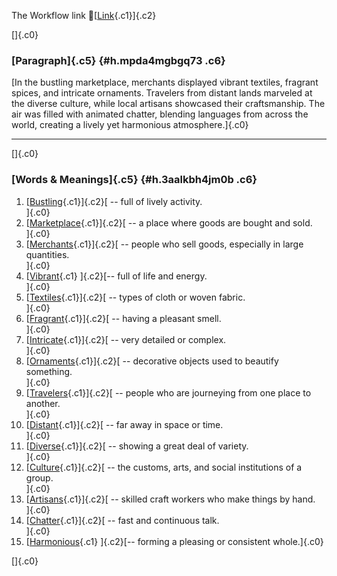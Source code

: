 The Workflow link
👏[[Link](https://www.google.com/url?q=http://www.google.com&sa=D&source=editors&ust=1756675324871054&usg=AOvVaw1sqSY3mliq3OjrJtzsMxMo){.c1}]{.c2}

[]{.c0}

### [Paragraph]{.c5} {#h.mpda4mgbgq73 .c6}

[In the bustling marketplace, merchants displayed vibrant textiles,
fragrant spices, and intricate ornaments. Travelers from distant lands
marveled at the diverse culture, while local artisans showcased their
craftsmanship. The air was filled with animated chatter, blending
languages from across the world, creating a lively yet harmonious
atmosphere.]{.c0}

------------------------------------------------------------------------

[]{.c0}

### [Words & Meanings]{.c5} {#h.3aalkbh4jm0b .c6}

1.  [[Bustling](https://www.google.com/url?q=http://www.google.com&sa=D&source=editors&ust=1756675324872007&usg=AOvVaw0hl7dnxHsUytC8IxyjymBH){.c1}]{.c2}[ --
    full of lively activity.\
    ]{.c0}
2.  [[Marketplace](https://www.google.com/url?q=http://www.google.com&sa=D&source=editors&ust=1756675324872211&usg=AOvVaw08MQU8Tf_cFq4uQupMov2j){.c1}]{.c2}[ --
    a place where goods are bought and sold.\
    ]{.c0}
3.  [[Merchants](https://www.google.com/url?q=http://www.google.com&sa=D&source=editors&ust=1756675324872431&usg=AOvVaw259Xz4SVJBWk0LNyXUm_D0){.c1}]{.c2}[ --
    people who sell goods, especially in large quantities.\
    ]{.c0}
4.  [[Vibrant](https://www.google.com/url?q=http://www.google.com&sa=D&source=editors&ust=1756675324872652&usg=AOvVaw3MWNjsNRR6CkL_GVM1g4KN){.c1}
    ]{.c2}[-- full of life and energy.\
    ]{.c0}
5.  [[Textiles](https://www.google.com/url?q=http://www.google.com&sa=D&source=editors&ust=1756675324872810&usg=AOvVaw06J5y3gNxAcCZ0jH18BhrO){.c1}]{.c2}[ --
    types of cloth or woven fabric.\
    ]{.c0}
6.  [[Fragrant](https://www.google.com/url?q=http://www.google.com&sa=D&source=editors&ust=1756675324872989&usg=AOvVaw0XlFpgTMLLAwtgcVZfHF7g){.c1}]{.c2}[ --
    having a pleasant smell.\
    ]{.c0}
7.  [[Intricate](https://www.google.com/url?q=http://www.google.com&sa=D&source=editors&ust=1756675324873157&usg=AOvVaw1FFkG0EDIcPU5KMhcrzbJZ){.c1}]{.c2}[ --
    very detailed or complex.\
    ]{.c0}
8.  [[Ornaments](https://www.google.com/url?q=http://www.google.com&sa=D&source=editors&ust=1756675324873311&usg=AOvVaw28hHJ4FriEG9CpU1pCpZYt){.c1}]{.c2}[ --
    decorative objects used to beautify something.\
    ]{.c0}
9.  [[Travelers](https://www.google.com/url?q=http://www.google.com&sa=D&source=editors&ust=1756675324873499&usg=AOvVaw3UJPnb9DEAMYijLOBee5Qc){.c1}]{.c2}[ --
    people who are journeying from one place to another.\
    ]{.c0}
10. [[Distant](https://www.google.com/url?q=http://www.google.com&sa=D&source=editors&ust=1756675324873747&usg=AOvVaw1QuEYqN3oFQmw19lDPGykB){.c1}]{.c2}[ --
    far away in space or time.\
    ]{.c0}
11. [[Diverse](https://www.google.com/url?q=http://www.google.com&sa=D&source=editors&ust=1756675324873911&usg=AOvVaw2XbQqNWxQLYjmzZxtW3_Iv){.c1}]{.c2}[ --
    showing a great deal of variety.\
    ]{.c0}
12. [[Culture](https://www.google.com/url?q=http://www.google.com&sa=D&source=editors&ust=1756675324874065&usg=AOvVaw3NojW1RssJ0LLZdE2dal_8){.c1}]{.c2}[ --
    the customs, arts, and social institutions of a group.\
    ]{.c0}
13. [[Artisans](https://www.google.com/url?q=http://www.google.com&sa=D&source=editors&ust=1756675324874255&usg=AOvVaw3QN5zRNOy8w7ysxmVppX1s){.c1}]{.c2}[ --
    skilled craft workers who make things by hand.\
    ]{.c0}
14. [[Chatter](https://www.google.com/url?q=http://www.google.com&sa=D&source=editors&ust=1756675324874399&usg=AOvVaw3TwuNamq9Jkbt9vE88drGx){.c1}]{.c2}[ --
    fast and continuous talk.\
    ]{.c0}
15. [[Harmonious](https://www.google.com/url?q=http://www.google.com&sa=D&source=editors&ust=1756675324874524&usg=AOvVaw0_b_Itz9i7ug2LrvaXInww){.c1}
    ]{.c2}[-- forming a pleasing or consistent whole.]{.c0}

[]{.c0}
